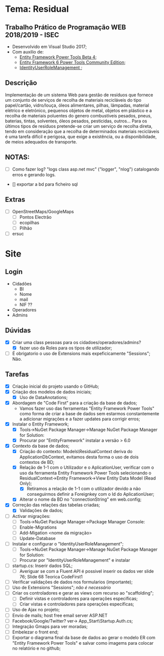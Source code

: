 # Tema: Residual

## Trabalho Prático de Programação WEB 2018/2019 - ISEC
* Desenvolvido em Visual Studio 2017;
* Com auxilio de: 
	- [Entity Framework Power Tools Beta 4](https://marketplace.visualstudio.com/items?itemName=EntityFrameworkTeam.EntityFrameworkPowerToolsBeta4);
	- [Entity Framework 6 Power Tools Community Edition](https://marketplace.visualstudio.com/items?itemName=ErikEJ.EntityFramework6PowerToolsCommunityEdition);
	- [IdentityUserRoleManagement ](https://www.nuget.org/packages/IdentityUserRoleManagement/);

## Descrição
Implementação de um sistema Web para gestão de resíduos que fornece um conjunto de serviços de recolha de
materiais recicláveis do tipo papel/cartão, vidro/louça, óleos alimentares, pilhas, lâmpadas, material elétrico e eletrónico, pequenos
objetos de metal, objetos em plástico e a recolha de materiais poluentes do genero combustíveis pesados, pneus,
baterias, tintas, solventes, óleos pesados, pesticidas, outros...
Para os últimos tipos de residuos pretende-se criar um serviço de recolha direta, tendo em consideração que a recolha de determinados materiais 
recicláveis é uma tarefa difícil e perigosa, que exige a existência, ou a disponibilidade, de meios adequados de transporte.

## NOTAS:
- [ ] Como fazer log? "logs class asp.net mvc" ("logger", "nlog") catalogando erros e gerando logs.
- [] exportar a bd para ficheiro sql

## Extras
- [ ] OpenStreetMaps/GoogleMaps
	- [ ] Pontos Electrão
	- [ ] ecopilhas
	- [ ] Pilhão
- [ ] ersuc

# Site
## Login
* Cidadões
  - BI
  - Nome 
  - mail
  - NIF
	??
* Operadores
* Admins

## Dúvidas
 - [x] Criar uma class pessoas para os cidadoes/operadores/admins?
	- [x] fazer uso da Roles para os tipos de utilizador;
- [ ] É obrigatorio o uso de Extensions  mais expeficicamente "Sessions"; Não.

## Tarefas
- [x] Criação inicial do projeto usando o GitHub;
- [x] Criação dos modelos de dados iniciais;
	- [x] Uso de DataAnotations;
- [x] Abordagem de "Code First" para a criação da base de dados;
	- Vamos fazer uso das ferramentas "Entity Framework Power Tools" como forma de criar a base de dados sem estarmos constantemente a adicionar migrações e a fazer updates para corrigir erros;
- [x] Instalar o Entity Framework;
	- [x] Tools->NuGet Package Manager->Manage NuGet Package Manager for Solution:
	- [x] Procurar por "EntityFramework" instalar a versão > 6.0 
- [x] Contexto da base de dados;
	- [x] Criação do contexto: Models\ResidualContext deriva do ApplicationDbContext, evitamos desta forma o uso de dois contextos de BD;
	- [x] Relação de 1-1 com o Utilizador e o AplicationUser, verificar com o uso da ferramenta Entity Framework Power Tools selecionando o ResidualContext->Entity Framework->View Entity Data Model (Read Only);
		- [x] Retiramos a relação de 1-1 com o utilizador devido a não conseguirmos definir a Foreignkey com o Id do AplicationUser;
	- [x] Alterar o nome da BD no "connectionString" em web.config;
- [x] Correção das relações das tabelas criadas;
	- [x] Validações de dados;
- [ ] Activar migrações: 
	- [ ] Tools->NuGet Package Manager->Package Manager Console:
	- [ ] Enable-Migrations
	- [ ] Add-Migation <nome da migração>
	- [ ] Update-Database
- [ ] Instalar e configurar o "IdentityUserRoleManagement";
	- [ ] Tools->NuGet Package Manager->Manage NuGet Package Manager for Solution:
	- [ ]  Procurar por "IdentityUserRoleManagement" e instalar
- [ ] startup.cs: Inserir dados SQL;
	- [ ] Averiguar se com a Fluent API é possivel inserir os dados ver slide 76; Slide 68 Teorica CodeFirst1
- [ ] Verificar validações de dados nos formularios (importante);
- [ ] Uso de Extensions "Sessions"; *não é necessário*
- [ ] Criar os controladores e gerar as views com recurso ao "scaffolding";
	- [ ] Definir vistas e controladores para operações específicas;
	- [ ] Criar vistas e controladores para operações específicas;
- [ ] Uso de Ajax no projeto;
- [ ] Envio de mails; host free email server ASP.NET
- [ ] Facebook/Google/Twitter? ver-> App_Start\Startup.Auth.cs;
- [ ] Integração Gmaps para ver moradas;
- [ ] Embelezar o front end;
- [ ] Exportar o diagrama final da base de dados ao gerar o modelo ER com "Entity Framework Power Tools" e salvar como imagems para colocar no relatório e no github;
